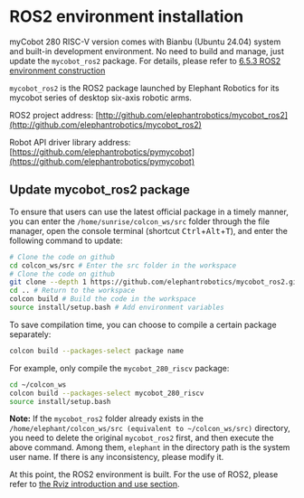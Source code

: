 # ROS2 environment installation

myCobot 280 RISC-V version comes with Bianbu (Ubuntu 24.04) system and built-in development environment. No need to build and manage, just update the `mycobot_ros2` package. For details, please refer to [6.5.3 ROS2 environment construction](../../RISC-V/3-ROS2Env.md)

`mycobot_ros2` is the ROS2 package launched by Elephant Robotics for its mycobot series of desktop six-axis robotic arms.

ROS2 project address: [http://github.com/elephantrobotics/mycobot_ros2](http://github.com/elephantrobotics/mycobot_ros2)

Robot API driver library address: [https://github.com/elephantrobotics/pymycobot](https://github.com/elephantrobotics/pymycobot)

## Update mycobot_ros2 package

To ensure that users can use the latest official package in a timely manner, you can enter the `/home/sunrise/colcon_ws/src` folder through the file manager, open the console terminal (shortcut <kbd>Ctrl</kbd>+<kbd>Alt</kbd>+<kbd>T</kbd>), and enter the following command to update:

```bash
# Clone the code on github
cd colcon_ws/src # Enter the src folder in the workspace
# Clone the code on github
git clone --depth 1 https://github.com/elephantrobotics/mycobot_ros2.git
cd .. # Return to the workspace
colcon build # Build the code in the workspace
source install/setup.bash # Add environment variables
```

To save compilation time, you can choose to compile a certain package separately:

```bash
colcon build --packages-select package name
```

For example, only compile the `mycobot_280_riscv` package:

```bash
cd ~/colcon_ws
colcon build --packages-select mycobot_280_riscv
source install/setup.bash
```

**Note:** If the `mycobot_ros2` folder already exists in the `/home/elephant/colcon_ws/src (equivalent to ~/colcon_ws/src)` directory, you need to delete the original `mycobot_ros2` first, and then execute the above command. Among them, `elephant` in the directory path is the system user name. If there is any inconsistency, please modify it.

At this point, the ROS2 environment is built. For the use of ROS2, please refer to [the Rviz introduction and use section](12.2.4-rivzIntroductionAndUse/README.md).
